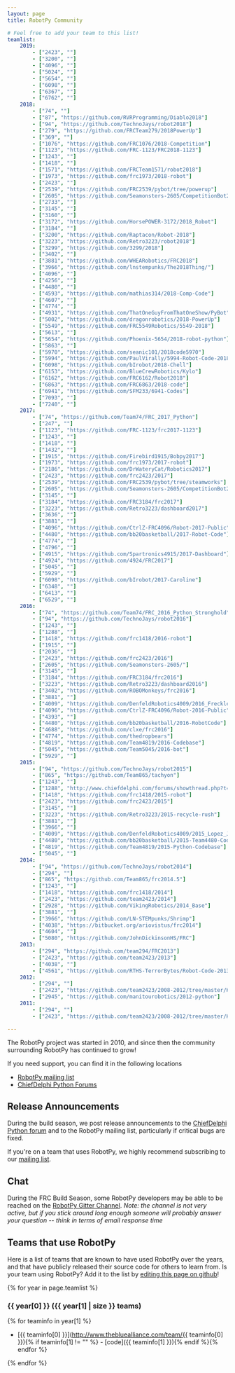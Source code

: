 ```yaml
---
layout: page
title: RobotPy Community

# Feel free to add your team to this list!
teamlist:
    2019:
        - ["2423", ""]
        - ["3200", ""]
        - ["4096", ""]
        - ["5024", ""]
        - ["5654", ""]
        - ["6098", ""]
        - ["6367", ""]
        - ["6762", ""]
    2018:
        - ["74", ""]
        - ["87", "https://github.com/RVRProgramming/Diablo2018"]
        - ["94", "https://github.com/TechnoJays/robot2018"]
        - ["279", "https://github.com/FRCTeam279/2018PowerUp"]
        - ["369", ""]
        - ["1076", "https://github.com/FRC1076/2018-Competition"]
        - ["1123", "https://github.com/FRC-1123/FRC2018-1123"]
        - ["1243", ""]
        - ["1418", ""]
        - ["1571", "https://github.com/FRCTeam1571/robot2018"]
        - ["1973", "https://github.com/frc1973/2018-robot"]
        - ["2423", ""]
        - ["2539", "https://github.com/FRC2539/pybot/tree/powerup"]
        - ["2605", "https://github.com/Seamonsters-2605/CompetitionBot2018"]
        - ["2733", ""]
        - ["3145", ""]
        - ["3160", ""]
        - ["3172", "https://github.com/HorsePOWER-3172/2018_Robot"]
        - ["3184", ""]
        - ["3200", "https://github.com/Raptacon/Robot-2018"]
        - ["3223", "https://github.com/Retro3223/robot2018"]
        - ["3299", "https://github.com/3299/2018"]
        - ["3402", ""]
        - ["3881", "https://github.com/WHEARobotics/FRC2018"]
        - ["3966", "https://github.com/lnstempunks/The2018Thing/"]
        - ["4096", ""]
        - ["4256", ""]
        - ["4480", ""]
        - ["4593", "https://github.com/mathias314/2018-Comp-Code"]
        - ["4607", ""]
        - ["4774", ""]
        - ["4931", "https://github.com/ThatOneGuyFromThatOneShow/PyBot"]
        - ["5002", "https://github.com/dragonrobotics/2018-PowerUp"]
        - ["5549", "https://github.com/FRC5549Robotics/5549-2018"]
        - ["5613", ""]
        - ["5654", "https://github.com/Phoenix-5654/2018-robot-python"]
        - ["5863", ""]
        - ["5970", "https://github.com/seanic101/2018code5970"]
        - ["5994", "https://github.com/PaulVirally/5994-Robot-Code-2018"]
        - ["6098", "https://github.com/bIrobot/2018-Chell"]
        - ["6153", "https://github.com/BlueCrewRobotics/Kylo"]
        - ["6162", "https://github.com/FRC6162/Robot2018"]
        - ["6863", "https://github.com/FRC6863/2018-code"]
        - ["6941", "https://github.com/SFM233/6941-Codes"]
        - ["7093", ""]
        - ["7240", ""]
    2017:
        - ["74", "https://github.com/Team74/FRC_2017_Python"]
        - ["247", ""]
        - ["1123", "https://github.com/FRC-1123/frc2017-1123"]
        - ["1243", ""]
        - ["1418", ""]
        - ["1432", ""]
        - ["1915", "https://github.com/Firebird1915/Bobpy2017"]
        - ["1973", "https://github.com/frc1973/2017-robot"]
        - ["2186", "https://github.com/DrWateryCat/Robotics2017"]
        - ["2423", "https://github.com/frc2423/2017"]
        - ["2539", "https://github.com/FRC2539/pybot/tree/steamworks"]
        - ["2605", "https://github.com/Seamonsters-2605/CompetitionBot2017"]
        - ["3145", ""]
        - ["3184", "https://github.com/FRC3184/frc2017"]
        - ["3223", "https://github.com/Retro3223/dashboard2017"]
        - ["3636", ""]
        - ["3881", ""]
        - ["4096", "https://github.com/CtrlZ-FRC4096/Robot-2017-Public"]
        - ["4480", "https://github.com/bb20basketball/2017-Robot-Code"]
        - ["4774", ""]
        - ["4796", ""]
        - ["4915", "https://github.com/Spartronics4915/2017-Dashboard"]
        - ["4924", "https://github.com/4924/FRC2017"]
        - ["5045", ""]
        - ["5929", ""]
        - ["6098", "https://github.com/bIrobot/2017-Caroline"]
        - ["6348", ""]
        - ["6413", ""]
        - ["6529", ""]
    2016:
        - ["74", "https://github.com/Team74/FRC_2016_Python_Stronghold"]
        - ["94", "https://github.com/TechnoJays/robot2016"]
        - ["1243", ""]
        - ["1288", ""]
        - ["1418", "https://github.com/frc1418/2016-robot"]
        - ["1915", ""]
        - ["2036", ""]
        - ["2423", "https://github.com/frc2423/2016"]
        - ["2605", "https://github.com/Seamonsters-2605/"]
        - ["3145", ""]
        - ["3184", "https://github.com/FRC3184/frc2016"]
        - ["3223", "https://github.com/Retro3223/dashboard2016"]
        - ["3402", "https://github.com/ROBOMonkeys/frc2016"]
        - ["3881", ""]
        - ["4009", "https://github.com/DenfeldRobotics4009/2016_Freckles"]
        - ["4096", "https://github.com/CtrlZ-FRC4096/Robot-2016-Public"]
        - ["4393", ""]
        - ["4480", "https://github.com/bb20basketball/2016-RobotCode"]
        - ["4688", "https://github.com/clxe/frc2016"]
        - ["4774", "https://github.com/thedropbears"]
        - ["4819", "https://github.com/Team4819/2016-Codebase"]
        - ["5045", "https://github.com/Team5045/2016-bot"]
        - ["5929", ""]
    2015:
        - ["94", "https://github.com/TechnoJays/robot2015"]
        - ["865", "https://github.com/Team865/tachyon"]
        - ["1243", ""]
        - ["1288", "http://www.chiefdelphi.com/forums/showthread.php?t=135688"]
        - ["1418", "https://github.com/frc1418/2015-robot"]
        - ["2423", "https://github.com/frc2423/2015"]
        - ["3145", ""]
        - ["3223", "https://github.com/Retro3223/2015-recycle-rush"]
        - ["3881", ""]
        - ["3966", ""]
        - ["4009", "https://github.com/DenfeldRobotics4009/2015_Lopez_Jr"]
        - ["4480", "https://github.com/bb20basketball/2015-Team4480-Code"]
        - ["4819", "https://github.com/Team4819/2015-Python-Codebase"]
        - ["5045", ""]
    2014:
        - ["94", "https://github.com/TechnoJays/robot2014"]
        - ["294", ""]
        - ["865", "https://github.com/Team865/frc2014.5"]
        - ["1243", ""]
        - ["1418", "https://github.com/frc1418/2014"]
        - ["2423", "https://github.com/team2423/2014"]
        - ["2928", "https://github.com/VikingRobotics/2014_Base"]
        - ["3881", ""]
        - ["3966", "https://github.com/LN-STEMpunks/Shrimp"]
        - ["4038", "https://bitbucket.org/ariovistus/frc2014"]
        - ["4604", ""]
        - ["5080", "https://github.com/JohnDickinsonHS/FRC"]
    2013:
        - ["294", "https://github.com/team294/FRC2013"]
        - ["2423", "https://github.com/team2423/2013"]
        - ["4038", ""]
        - ["4561", "https://github.com/RTHS-TerrorBytes/Robot-Code-2013"]
    2012:
        - ["294", ""]
        - ["2423", "https://github.com/team2423/2008-2012/tree/master/Kwarqs2012"]
        - ["2945", "https://github.com/manitourobotics/2012-python"]
    2011:
        - ["294", ""]
        - ["2423", "https://github.com/team2423/2008-2012/tree/master/Kwarqs2011/trunk"]

---
```


The RobotPy project was started in 2010, and since then the community surrounding RobotPy has continued to grow!

If you need support, you can find it in the following locations

* [RobotPy mailing list](https://groups.google.com/forum/#!forum/robotpy)
* [ChiefDelphi Python Forums](http://www.chiefdelphi.com/forums/forumdisplay.php?f=187)

Release Announcements
---------------------

During the build season, we post release announcements to the
[ChiefDelphi Python forum](http://www.chiefdelphi.com/forums/forumdisplay.php?f=187) and
to the RobotPy mailing list, particularly if critical bugs are fixed.

If you're on a team that uses RobotPy, we highly recommend subscribing to our
[mailing list](https://groups.google.com/forum/#!forum/robotpy).

Chat
----

During the FRC Build Season, some RobotPy developers may be able to be reached on
the [RobotPy Gitter Channel](https://gitter.im/robotpy/robotpy-wpilib).  _Note: the channel is not very active, but if you stick around long enough someone will probably answer your question -- think in terms of email response time_


Teams that use RobotPy
----------------------

Here is a list of teams that are known to have used RobotPy over the years, and that have publicly released their source code for others to learn from. Is your team using RobotPy? Add it to the list by [editing this page on github](https://github.com/robotpy/robotpy.github.io/blob/master/community.md)!

{% for year in page.teamlist %}
### {{ year[0] }} ({{ year[1] | size }} teams)

{% for teaminfo in year[1] %}
* [{{ teaminfo[0] }}](http://www.thebluealliance.com/team/{{ teaminfo[0] }}){% if teaminfo[1] != "" %} - [code]({{ teaminfo[1] }}){% endif %}{% endfor %}

{% endfor %}
